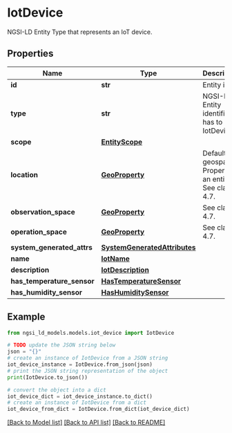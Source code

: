 # IotDevice

NGSI-LD Entity Type that represents an IoT device. 

## Properties

Name | Type | Description | Notes
------------ | ------------- | ------------- | -------------
**id** | **str** | Entity id.  | [optional] 
**type** | **str** | NGSI-LD Entity identifier. It has to be IotDevice. | [default to 'IotDevice']
**scope** | [**EntityScope**](EntityScope.md) |  | [optional] 
**location** | [**GeoProperty**](GeoProperty.md) | Default geospatial Property of an entity. See clause 4.7.  | [optional] 
**observation_space** | [**GeoProperty**](GeoProperty.md) | See clause 4.7.  | [optional] 
**operation_space** | [**GeoProperty**](GeoProperty.md) | See clause 4.7.  | [optional] 
**system_generated_attrs** | [**SystemGeneratedAttributes**](SystemGeneratedAttributes.md) |  | [optional] 
**name** | [**IotName**](IotName.md) |  | [optional] 
**description** | [**IotDescription**](IotDescription.md) |  | 
**has_temperature_sensor** | [**HasTemperatureSensor**](HasTemperatureSensor.md) |  | [optional] 
**has_humidity_sensor** | [**HasHumiditySensor**](HasHumiditySensor.md) |  | [optional] 

## Example

```python
from ngsi_ld_models.models.iot_device import IotDevice

# TODO update the JSON string below
json = "{}"
# create an instance of IotDevice from a JSON string
iot_device_instance = IotDevice.from_json(json)
# print the JSON string representation of the object
print(IotDevice.to_json())

# convert the object into a dict
iot_device_dict = iot_device_instance.to_dict()
# create an instance of IotDevice from a dict
iot_device_from_dict = IotDevice.from_dict(iot_device_dict)
```
[[Back to Model list]](../README.md#documentation-for-models) [[Back to API list]](../README.md#documentation-for-api-endpoints) [[Back to README]](../README.md)


